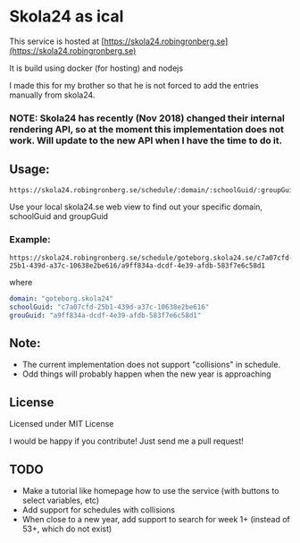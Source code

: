 # Skola24 as ical

This service is hosted at [https://skola24.robingronberg.se](https://skola24.robingronberg.se)

It is build using docker (for hosting) and nodejs

I made this for my brother so that he is not forced to add the entries manually from skola24.

### NOTE: Skola24 has recently (Nov 2018) changed their internal rendering API, so at the moment this implementation does not work. Will update to the new API when I have the time to do it.

## Usage:
```web
https://skola24.robingronberg.se/schedule/:domain/:schoolGuid/:groupGuid
```
Use your local skola24.se web view to find out your specific domain, schoolGuid and groupGuid
### Example:
```web
https://skola24.robingronberg.se/schedule/goteborg.skola24.se/c7a07cfd-25b1-439d-a37c-10638e2be616/a9ff834a-dcdf-4e39-afdb-583f7e6c58d1
```
where
```yml
domain: "goteborg.skola24"
schoolGuid: "c7a07cfd-25b1-439d-a37c-10638e2be616"
grouGuid: "a9ff834a-dcdf-4e39-afdb-583f7e6c58d1"
```

## Note:
* The current implementation does not support "collisions" in schedule.
* Odd things will probably happen when the new year is approaching

## License
Licensed under MIT License

I would be happy if you contribute! Just send me a pull request!

## TODO

* Make a tutorial like homepage how to use the service (with buttons to select variables, etc)
* Add support for schedules with collisions
* When close to a new year, add support to search for week 1+ (instead of 53+, which do not exist)
